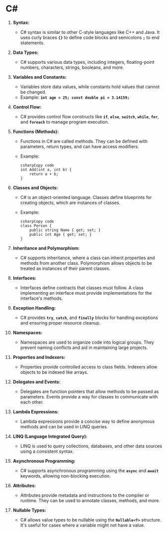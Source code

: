 # C#

1. **Syntax:**

   - C# syntax is similar to other C-style languages like C++ and Java. It uses curly braces **`{}`** to define code blocks and semicolons **`;`** to end statements.

2. **Data Types:**

   - C# supports various data types, including integers, floating-point numbers, characters, strings, booleans, and more.

3. **Variables and Constants:**

   - Variables store data values, while constants hold values that cannot be changed.
   - Example: **`int age = 25; const double pi = 3.14159;`**

4. **Control Flow:**

   - C# provides control flow constructs like **`if`**, **`else`**, **`switch`**, **`while`**, **`for`**, and **`foreach`** to manage program execution.

5. **Functions (Methods):**

   - Functions in C# are called methods. They can be defined with parameters, return types, and can have access modifiers.

   - Example:

     ```
     csharpCopy code
     int Add(int a, int b) {
         return a + b;
     }
     ```

6. **Classes and Objects:**

   - C# is an object-oriented language. Classes define blueprints for creating objects, which are instances of classes.

   - Example:

     ```
     csharpCopy code
     class Person {
         public string Name { get; set; }
         public int Age { get; set; }
     }
     ```

7. **Inheritance and Polymorphism:**

   - C# supports inheritance, where a class can inherit properties and methods from another class. Polymorphism allows objects to be treated as instances of their parent classes.

8. **Interfaces:**

   - Interfaces define contracts that classes must follow. A class implementing an interface must provide implementations for the interface's methods.

9. **Exception Handling:**

   - C# provides **`try`**, **`catch`**, and **`finally`** blocks for handling exceptions and ensuring proper resource cleanup.

10. **Namespaces:**

    - Namespaces are used to organize code into logical groups. They prevent naming conflicts and aid in maintaining large projects.

11. **Properties and Indexers:**

    - Properties provide controlled access to class fields. Indexers allow objects to be indexed like arrays.

12. **Delegates and Events:**

    - Delegates are function pointers that allow methods to be passed as parameters. Events provide a way for classes to communicate with each other.

13. **Lambda Expressions:**

    - Lambda expressions provide a concise way to define anonymous methods and can be used in LINQ queries.

14. **LINQ (Language Integrated Query):**

    - LINQ is used to query collections, databases, and other data sources using a consistent syntax.

15. **Asynchronous Programming:**

    - C# supports asynchronous programming using the **`async`** and **`await`** keywords, allowing non-blocking execution.

16. **Attributes:**

    - Attributes provide metadata and instructions to the compiler or runtime. They can be used to annotate classes, methods, and more.

17. **Nullable Types:**

    - C# allows value types to be nullable using the **`Nullable<T>`** structure. It's useful for cases where a variable might not have a value.